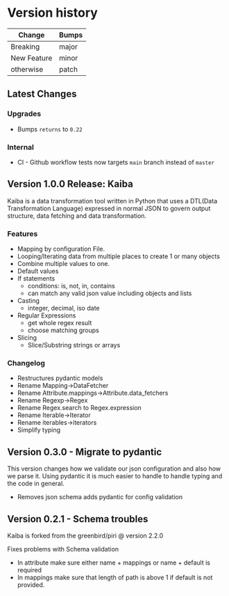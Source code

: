 # Version history

| Change | Bumps |
| - | - |
| Breaking | major |
| New Feature | minor |
| otherwise | patch |


## Latest Changes

### Upgrades

* Bumps `returns` to `0.22`

### Internal

* CI - Github workflow tests now targets `main` branch instead of `master`


## Version 1.0.0 Release: Kaiba

Kaiba is a data transformation tool written in Python that uses a DTL(Data Transformation Language) expressed in normal JSON to govern output structure, data fetching and data transformation.

### Features

* Mapping by configuration File.
* Looping/Iterating data from multiple places to create 1 or many objects
* Combine multiple values to one.
* Default values
* If statements
    * conditions: is, not, in, contains
    * can match any valid json value including objects and lists
* Casting
    * integer, decimal, iso date
* Regular Expressions
    * get whole regex result
    * choose matching groups
* Slicing
    * Slice/Substring strings or arrays

### Changelog

* Restructures pydantic models
* Rename Mapping->DataFetcher
* Rename Attribute.mappings->Attribute.data_fetchers
* Rename Regexp->Regex
* Rename Regex.search to Regex.expression
* Rename Iterable->Iterator
* Rename iterables->iterators
* Simplify typing


## Version 0.3.0 - Migrate to pydantic

This version changes how we validate our json configuration and also how we parse it. Using pydantic it is much easier to handle to handle typing and the code in general.

* Removes json schema adds pydantic for config validation

## Version 0.2.1 - Schema troubles

Kaiba is forked from the greenbird/piri @ version 2.2.0

Fixes problems with Schema validation

* In attribute make sure either name + mappings or name + default is required
* In mappings make sure that length of path is above 1 if default is not provided.
